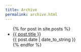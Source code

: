 ```yaml
---
title: Archive
permalink: archive.html
---
```


<ul class="posts">
  {% for post in site.posts %}
    <li class="post">
      <a class="link" href="{{ site.github.url }}{{ post.url }}">{{ post.title }}</a>
      <div class="date">{{ post.date | date_to_string }}</div>
    </li>
  {% endfor %}
</ul>

